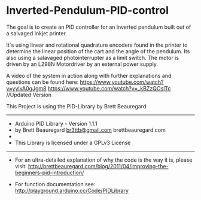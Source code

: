 # Inverted-Pendulum-PID-control
The goal is to create an PID controller for an inverted pendulum built out of a salvaged Inkjet printer.

It´s using linear and rotational quadrature encoders found in the printer to determine the linear position of the cart and
the angle of the pendulum. Its also using a salavaged photointerrupter as a limit switch.
The motor is driven by an L298N Motordriver by an external power supply.

A video of the system in action along with further explanations and questions can be found here:
https://www.youtube.com/watch?v=yyIvA0gJgm8
https://www.youtube.com/watch?v=_kBZzQOslTc  //Updated Version























This Project is using the PID-Library by Brett Beauregard
***************************************************************
* Arduino PID Library - Version 1.1.1
* by Brett Beauregard <br3ttb@gmail.com> brettbeauregard.com
*
* This Library is licensed under a GPLv3 License
***************************************************************

 - For an ultra-detailed explanation of why the code is the way it is, please visit: 
   http://brettbeauregard.com/blog/2011/04/improving-the-beginners-pid-introduction/

 - For function documentation see:  http://playground.arduino.cc/Code/PIDLibrary
